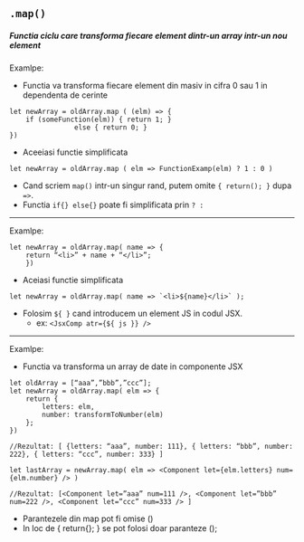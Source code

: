 ## `.map()`
##### Functia ciclu care transforma fiecare element dintr-un array intr-un nou element

Examlpe:
- Functia va transforma fiecare element din masiv in cifra 0 sau 1 in dependenta de cerinte
```flow js
let newArray = oldArray.map ( (elm) => {
	if (someFunction(elm)) { return 1; }
			    else { return 0; }
})
```
- Aceeiasi functie simplificata
```
let newArray = oldArray.map ( elm => FunctionExamp(elm) ? 1 : 0 )
```
- Cand scriem `map()` intr-un singur rand, putem omite `{ return(); }` dupa `=>`.
- Functia `if{} else{}` poate fi simplificata prin ` ? : ` 
---
Examlpe:
```flow js
let newArray = oldArray.map( name => {
    return “<li>” + name + “</li>”;
    })
```
- Aceiasi functie simplificata
```flow js
let newArray = oldArray.map( name => `<li>${name}</li>` );
```
- Folosim `${ }` cand introducem un element JS in codul JSX. 
  - ex: `<JsxComp atr={${ js }} />`
---  
Examlpe:  
- Functia va transforma un array de date in componente JSX
```flow js
let oldArray = [“aaa”,”bbb”,”ccc”];
let newArray = oldArray.map( elm => {
	return {
		letters: elm,
		number: transformToNumber(elm)
	};
})

//Rezultat: [ {letters: “aaa”, number: 111}, { letters: “bbb”, number: 222}, { letters: “ccc”, number: 333} ]

let lastArray = newArray.map( elm => <Component let={elm.letters} num={elm.number} /> )
	
//Rezultat: [<Component let=”aaa” num=111 />, <Component let=”bbb” num=222 />, <Component let=”ccc” num=333 /> ]
```
  - Parantezele din map pot fi omise ()
  - In loc de { return{}; } se pot folosi doar paranteze ();